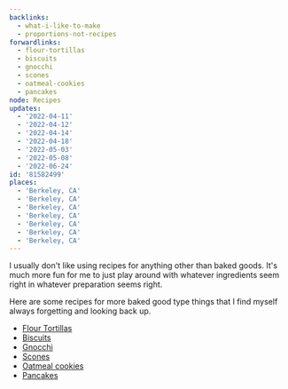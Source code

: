 ```yaml
---
backlinks:
  - what-i-like-to-make
  - proportions-not-recipes
forwardlinks:
  - flour-tortillas
  - biscuits
  - gnocchi
  - scones
  - oatmeal-cookies
  - pancakes
node: Recipes
updates:
  - '2022-04-11'
  - '2022-04-12'
  - '2022-04-14'
  - '2022-04-18'
  - '2022-05-03'
  - '2022-05-08'
  - '2022-06-24'
id: '81582499'
places:
  - 'Berkeley, CA'
  - 'Berkeley, CA'
  - 'Berkeley, CA'
  - 'Berkeley, CA'
  - 'Berkeley, CA'
  - 'Berkeley, CA'
  - 'Berkeley, CA'
---
```

I usually don't like using recipes for anything other than baked  goods. It's much more fun for me to just play around with whatever ingredients seem right in whatever preparation seems right. 

Here are some recipes for more baked good type things that I find myself always forgetting and looking back up.  

- [Flour Tortillas](flour-tortillas.md)
- [Biscuits](biscuits.md)
- [Gnocchi](gnocchi.md)
- [Scones](scones.md)
- [Oatmeal cookies](oatmeal-cookies.md)
- [Pancakes](pancakes.md)
